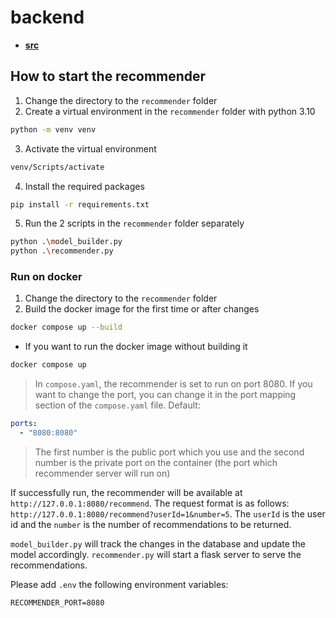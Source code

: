 <!-- generated by markdown-notes-tree -->

# backend

<!-- optional markdown-notes-tree directory description starts here -->

<!-- optional markdown-notes-tree directory description ends here -->

- [**src**](src)

## How to start the recommender

1. Change the directory to the `recommender` folder
2. Create a virtual environment in the `recommender` folder with python 3.10

```bash
python -m venv venv
```

3. Activate the virtual environment

```bash
venv/Scripts/activate
```

4. Install the required packages

```bash
pip install -r requirements.txt
```

5. Run the 2 scripts in the `recommender` folder separately

```bash
python .\model_builder.py
python .\recommender.py
```

### Run on docker

1. Change the directory to the `recommender` folder
2. Build the docker image for the first time or after changes

```bash
docker compose up --build
```

- If you want to run the docker image without building it

```bash
docker compose up
```

> In `compose.yaml`, the recommender is set to run on port 8080. If you want to change the port, you can change it in the port mapping section of the `compose.yaml` file.
> Default:

```yaml
ports:
  - "8080:8080"
```

> The first number is the public port which you use and the second number is the private port on the container (the port which recommender server will run on)

If successfully run, the recommender will be available at `http://127.0.0.1:8080/recommend`. The request format is as follows: `http://127.0.0.1:8080/recommend?userId=1&number=5`. The `userId` is the user id and the `number` is the number of recommendations to be returned.

`model_builder.py` will track the changes in the database and update the model accordingly. `recommender.py` will start a flask server to serve the recommendations.

Please add `.env` the following environment variables:

```env
RECOMMENDER_PORT=8080
```
